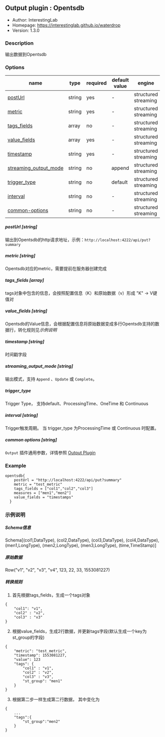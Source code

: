 ## Output plugin : Opentsdb

* Author: InterestingLab
* Homepage: https://interestinglab.github.io/waterdrop
* Version: 1.3.0

### Description

输出数据到Opentsdb

### Options

| name | type | required | default value | engine |
| --- | --- | --- | --- | --- |
| [postUrl](#postUrl-string) | string | yes | - | structured streaming |
| [metric](#metric-string) | string | yes | - | structured streaming |
| [tags_fields](#tags_fields-array) | array | no | - | structured streaming |
| [value_fields](#value_fields-array) | array | yes | - | structured streaming |
| [timestamp](#user-string) | string | yes | - | structured streaming |
| [streaming_output_mode](#streaming_output_mode-string) | string | no | append | structured streaming |
| [trigger_type](#streaming_output_mode-string) | string | no | default | structured streaming |
| [interval](#interval-string)| string | no | - | structured streaming |
| [common-options](#common-options-string)| string | no | - | structured streaming |


##### postUrl [string]

输出到Opentsdb的http请求地址，示例：`http://localhost:4222/api/put?summary`

##### metric [string]

Opentsdb对应的metric，需要提前在服务器创建完成

##### tags_fields [array]

tags对象中包含的信息，会按照配置信息（K）和原始数据（v）形成 "K" -> V键值对

##### value_fields [string]

Opentsdb的Value信息，会根据配置信息将原始数据变成多行Opentsdb支持的数据行，转化规则见*示例说明*

##### timestamp [string]

时间戳字段

##### streaming_output_mode [string]

输出模式，支持 `Append` 、`Update` 或 `Complete`。


##### trigger_type

Trigger Type， 支持default、ProcessingTime、OneTime 和 Continuous

##### interval [string]

Trigger触发周期。 当 trigger_type 为ProcessingTime 或 Continuous 时配置。

##### common options [string]

`Output` 插件通用参数，详情参照 [Output Plugin](/zh-cn/v1/configuration/output-plugin)

### Example

```
opentsdb{
    postUrl = "http://localhost:4222/api/put?summary"
    metric = "test_metric"
    tags_fields = ["col1","col2","col3"]
    measures = ["men1","men2"]
    value_fields = "timestamps"
  }
```

### 示例说明

##### Schema信息

Schema[(col1,DataType), (col2,DataType), (col3,DataType), (col4,DataType), (men1,LongType), (men2,LongType), (men3,LongType), (time,TimeStamp)]

##### 原始数据

Row("v1", "v2", "v3", "v4", 123, 22, 33, 1553081227)

##### 转换规则

1. 首先根据tags_fields，生成一个tags对象

```
{
    "col1": "v1",
    "col2" : "v2",
    "col3" : "v3"
}
```

2. 根据value_fields，生成2行数据，并更新tags字段(默认生成一个key为st_group的字段)
```
{
    "metric": "test_metric",
    "timestamp": 1553081227,
    "value": 123
    "tags": {
        "col1" : "v1",
        "col2" : "v2",
        "col3" : "v3",
        "st_group": "men1"
    }
}
```

3. 根据第二步一样生成第二行数据， 其中变化为

```
{
    ...
    "tags":{
        "st_group":"men2"
    }
}
```